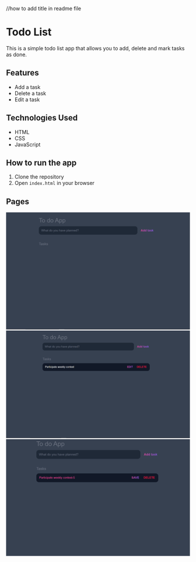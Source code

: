 //how to add title in readme file
# Todo List

This is a simple todo list app that allows you to add, delete and mark tasks as done.

## Features

- Add a task
- Delete a task
- Edit a task

## Technologies Used

- HTML
- CSS
- JavaScript


## How to run the app

1. Clone the repository
2. Open `index.html` in your browser

## Pages

![Home Page](./images/home.png)
![Add Task](./images/addTask.png)
![Edit Task](./images/editTask.png)

